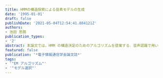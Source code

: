 ```yaml
---
title: HMMの構造探索による音素モデルの生成
date: '1995-01-01'
draft: false
publishDate: '2021-05-04T12:54:41.884121Z'
authors:
- 池田 思朗
publication_types:
- '2'
abstract: 本論文では，HMM の構造決定のためのアルゴリズムを提案する．音声認識で用いられる HMM の構造は，多くの場合知識や経験に基づき決定されている．しかしながら，この問題は確率モデルの構造決定問題として扱うことができる．すなわち，赤池情報量規準 (AIC) などの尺度でモデルを評価し，最も良いモデルを選択するという方法で定式化できる.簡単な確率モデルにおいては，あらかじめ複数のモデルを用意し，最ゆう法でパラメタを推定した後に AIC 等で最適なモデルを選択すれば良い．一方，HMM のようにパラメタ推定のための計算量が多い場合，効率良く，少ないモデルに対してのパラメタ推定のみで済ませたい．そのために，HMM の状態数，あるいは状態遷移を一つづつ増やしていき，そのつどパラメタ推定を行ない，AIC でモデルを評価する方法をとり，これをモデル探索と呼ぶことにする．本アルゴリズムを用いてモデルを構成し，計算機上データによる実験，さらに音声データを用いて認識実験を行ない，データの統計的性質を反映したモデルがどのように構成されたかを調べ，本アルゴリズムを用いる効果を示す．
featured: false
publication: '*電子情報通信学会論文誌*'
tags:
- '"EM アルゴリズム"'
- '"モデル選択"'
---
```

